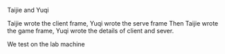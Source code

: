Taijie and Yuqi

Taijie wrote the client frame, Yuqi wrote the serve frame
Then Taijie wrote the game frame, Yuqi wrote the details of client and sever.

We test on the lab machine

